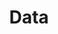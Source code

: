 ---
title: Data
description: We publish open data
permalink: /collection/key
layout: collection-key
---